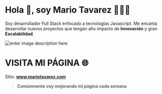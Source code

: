 # Hola 👋, soy Mario Tavarez 👨🏻‍💻

Soy desarrollador Full Stack enfocado a tecnologías Javascript. Me encanta desarrollar nuevos proyectos que tengan alto impacto de **Innovación** y gran **Escalabilidad**.

![enter image description here](https://firebasestorage.googleapis.com/v0/b/portafolio-mario-8551f.appspot.com/o/Galer%C3%ADa/mario-transparent.png?alt=media&token=12cdb237-f5be-412e-81e4-a0b5afdb7d66)


# VISITA MI PÁGINA 🌐
Sitio:
**www.mariotavarez.com**

> **Comúnmente voy mejorando mi página cada semana**
